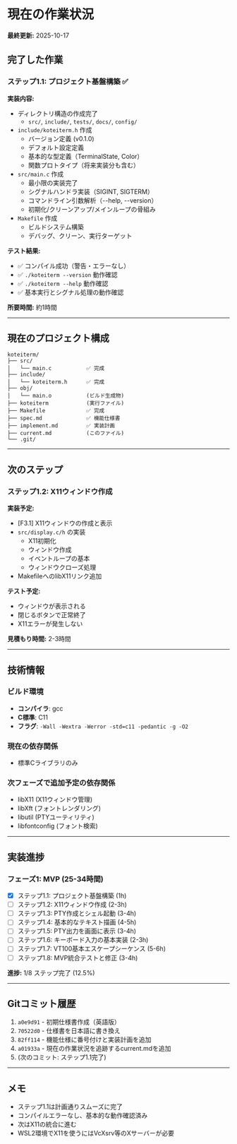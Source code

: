 # 現在の作業状況

**最終更新:** 2025-10-17

## 完了した作業

### ステップ1.1: プロジェクト基盤構築 ✅

**実装内容:**
- ディレクトリ構造の作成完了
  - `src/`, `include/`, `tests/`, `docs/`, `config/`
- `include/koteiterm.h` 作成
  - バージョン定義 (v0.1.0)
  - デフォルト設定定義
  - 基本的な型定義（TerminalState, Color）
  - 関数プロトタイプ（将来実装分も含む）
- `src/main.c` 作成
  - 最小限の実装完了
  - シグナルハンドラ実装（SIGINT, SIGTERM）
  - コマンドライン引数解析（--help, --version）
  - 初期化/クリーンアップ/メインループの骨組み
- `Makefile` 作成
  - ビルドシステム構築
  - デバッグ、クリーン、実行ターゲット

**テスト結果:**
- ✅ コンパイル成功（警告・エラーなし）
- ✅ `./koteiterm --version` 動作確認
- ✅ `./koteiterm --help` 動作確認
- ✅ 基本実行とシグナル処理の動作確認

**所要時間:** 約1時間

---

## 現在のプロジェクト構成

```
koteiterm/
├── src/
│   └── main.c           ✅ 完成
├── include/
│   └── koteiterm.h      ✅ 完成
├── obj/
│   └── main.o           (ビルド生成物)
├── koteiterm            (実行ファイル)
├── Makefile             ✅ 完成
├── spec.md              ✅ 機能仕様書
├── implement.md         ✅ 実装計画
├── current.md           (このファイル)
└── .git/
```

---

## 次のステップ

### ステップ1.2: X11ウィンドウ作成

**実装予定:**
- [F3.1] X11ウィンドウの作成と表示
- `src/display.c/h` の実装
  - X11初期化
  - ウィンドウ作成
  - イベントループの基本
  - ウィンドウクローズ処理
- MakefileへのlibX11リンク追加

**テスト予定:**
- ウィンドウが表示される
- 閉じるボタンで正常終了
- X11エラーが発生しない

**見積もり時間:** 2-3時間

---

## 技術情報

### ビルド環境
- **コンパイラ**: gcc
- **C標準**: C11
- **フラグ**: `-Wall -Wextra -Werror -std=c11 -pedantic -g -O2`

### 現在の依存関係
- 標準Cライブラリのみ

### 次フェーズで追加予定の依存関係
- libX11 (X11ウィンドウ管理)
- libXft (フォントレンダリング)
- libutil (PTYユーティリティ)
- libfontconfig (フォント検索)

---

## 実装進捗

### フェーズ1: MVP (25-34時間)
- [x] ステップ1.1: プロジェクト基盤構築 (1h)
- [ ] ステップ1.2: X11ウィンドウ作成 (2-3h)
- [ ] ステップ1.3: PTY作成とシェル起動 (3-4h)
- [ ] ステップ1.4: 基本的なテキスト描画 (4-5h)
- [ ] ステップ1.5: PTY出力を画面に表示 (3-4h)
- [ ] ステップ1.6: キーボード入力の基本実装 (2-3h)
- [ ] ステップ1.7: VT100基本エスケープシーケンス (5-6h)
- [ ] ステップ1.8: MVP統合テストと修正 (3-4h)

**進捗:** 1/8 ステップ完了 (12.5%)

---

## Gitコミット履歴

1. `a0e9d91` - 初期仕様書作成（英語版）
2. `70522d0` - 仕様書を日本語に書き換え
3. `82ff114` - 機能仕様に番号付けと実装計画を追加
4. `a01933a` - 現在の作業状況を追跡するcurrent.mdを追加
5. (次のコミット: ステップ1.1完了)

---

## メモ

- ステップ1.1は計画通りスムーズに完了
- コンパイルエラーなし、基本的な動作確認済み
- 次はX11の統合に進む
- WSL2環境でX11を使うにはVcXsrv等のXサーバーが必要
